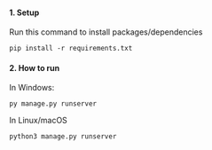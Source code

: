 #### 1. Setup
Run this command to install packages/dependencies
```commandline
pip install -r requirements.txt
```
#### 2. How to run
In Windows:
```commandline
py manage.py runserver
```
In Linux/macOS
```commandline
python3 manage.py runserver
```